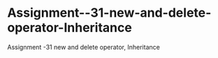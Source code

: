 # Assignment--31-new-and-delete-operator-Inheritance
Assignment -31 new and delete operator, Inheritance
